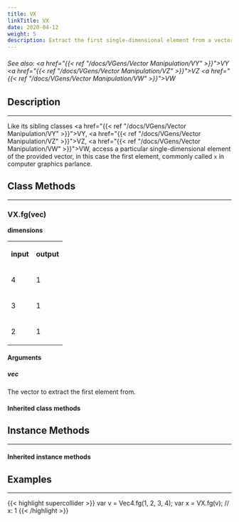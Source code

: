 ```yaml
---
title: VX
linkTitle: VX
date: 2020-04-12
weight: 5
description: Extract the first single-dimensional element from a vector
---
```

<!-- generated file, please edit the original .schelp file(in the Scintillator repository) and then run schelpToMarkDown.scdscript to regenerate. -->
###### See also: <a href="{{< ref "/docs/VGens/Vector Manipulation/VY" >}}">VY</a> <a href="{{< ref "/docs/VGens/Vector Manipulation/VZ" >}}">VZ</a> <a href="{{< ref "/docs/VGens/Vector Manipulation/VW" >}}">VW</a> 



## Description
---



Like its sibling classes <a href="{{< ref "/docs/VGens/Vector Manipulation/VY" >}}">VY</a>, <a href="{{< ref "/docs/VGens/Vector Manipulation/VZ" >}}">VZ</a>, <a href="{{< ref "/docs/VGens/Vector Manipulation/VW" >}}">VW</a>, access a particular single-dimensional element of the provided vector, in this case the first element, commonly called <code>x</code> in computer graphics parlance.



## Class Methods
---



### VX.fg(vec)



<strong>dimensions</strong>


<table>
<tr><td>

<strong>input</strong>

</td><td>

<strong>output</strong>

</td></tr>
<tr><td>

4

</td><td>

1

</td></tr>
<tr><td>

3

</td><td>

1

</td></tr>
<tr><td>

2

</td><td>

1

</td></tr>

</table>


#### Arguments

##### vec



The vector to extract the first element from.





#### Inherited class methods



## Instance Methods
---



#### Inherited instance methods



## Examples
---



{{< highlight supercollider >}}
var v = Vec4.fg(1, 2, 3, 4);
var x = VX.fg(v); // x: 1
{{< /highlight >}}





